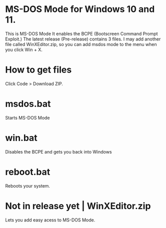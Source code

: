 # MS-DOS Mode for Windows 10 and 11.
This is MS-DOS Mode
It enables the BCPE (Bootscreen Command Prompt Exploit.) The latest release (Pre-release) contains 3 files. I may add another file called WinXEditor.zip, so you can add msdos mode to the menu when you click Win + X.

# How to get files
Click Code > Download ZIP.

# msdos.bat
Starts MS-DOS Mode

# win.bat
Disables the BCPE and gets you back into Windows

# reboot.bat
Reboots your system.

# Not in release yet | WinXEditor.zip
Lets you add easy acess to MS-DOS Mode.
